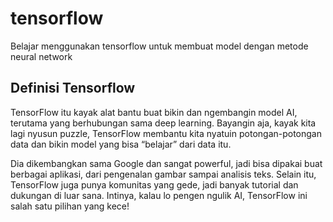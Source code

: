 # tensorflow

Belajar menggunakan tensorflow untuk membuat model dengan metode neural network

## Definisi Tensorflow

TensorFlow itu kayak alat bantu buat bikin dan ngembangin model AI, terutama yang berhubungan sama deep learning. Bayangin aja, kayak kita lagi nyusun puzzle, TensorFlow membantu kita nyatuin potongan-potongan data dan bikin model yang bisa “belajar” dari data itu.

Dia dikembangkan sama Google dan sangat powerful, jadi bisa dipakai buat berbagai aplikasi, dari pengenalan gambar sampai analisis teks. Selain itu, TensorFlow juga punya komunitas yang gede, jadi banyak tutorial dan dukungan di luar sana. Intinya, kalau lo pengen ngulik AI, TensorFlow ini salah satu pilihan yang kece!